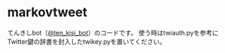 # markovtweet
てんきしbot（[@ten_kisi_bot](https://twitter.com/ten_kisi_bot "@ten_kisi_bot")）のコードです。 使う時はtwiauth.pyを参考にTwitter鍵の辞書を封入したtwikey.pyを置いてください。
